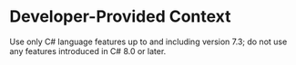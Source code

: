 ﻿# Developer-Provided Context

Use only C# language features up to and including version 7.3; do not use any features introduced in C# 8.0 or later.

